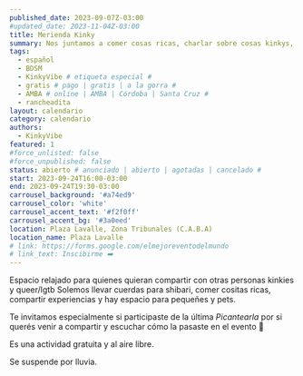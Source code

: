 ```yaml
---
published_date: 2023-09-07Z-03:00
#updated_date: 2023-11-04Z-03:00
title: Merienda Kinky
summary: Nos juntamos a comer cosas ricas, charlar sobre cosas kinkys, rosquear la chanchada, atar y más
tags:
  - español
  - BDSM
  - KinkyVibe # etiqueta especial #
  - gratis # pago | gratis | a la gorra #
  - AMBA # online | AMBA | Córdoba | Santa Cruz #
  - rancheadita
layout: calendario
category: calendario
authors:
  - KinkyVibe
featured: 1
#force_unlisted: false
#force_unpublished: false
status: abierto # anunciado | abierto | agotadas | cancelado #
start: 2023-09-24T16:00-03:00
end: 2023-09-24T19:30-03:00
carrousel_background: '#a74ed9'
carrousel_color: 'white'
carrousel_accent_text: '#f2f0ff'
carrousel_accent_bg: '#3a0eed'
location: Plaza Lavalle, Zona Tribunales (C.A.B.A)
location_name: Plaza Lavalle
# link: https://forms.google.com/elmejoreventodelmundo
# link_text: Inscibirme ➡️
---
```


Espacio relajado para quienes quieran compartir con otras personas kinkies y queer/lgtb
Solemos llevar cuerdas para shibari, comer cositas ricas, compartir experiencias y hay espacio para pequeñes y pets.

Te invitamos especialmente si participaste de la última _Picantearla_ por si querés venir a compartir y escuchar cómo la pasaste en el evento 💞

Es una actividad gratuita y al aire libre.

Se suspende por lluvia.
